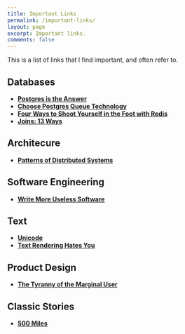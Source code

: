 ```yaml
---
title: Important Links
permalink: /important-links/
layout: page
excerpt: Important links.
comments: false
---
```


This is a list of links that I find important, and often refer to.

## Databases

- **[Postgres is the Answer](https://webapp.io/blog/postgres-is-the-answer/)**
- **[Choose Postgres Queue Technology](https://adriano.fyi/posts/2023-09-24-choose-postgres-queue-technology/)**
- **[Four Ways to Shoot Yourself in the Foot with Redis](https://philbooth.me/blog/four-ways-to-shoot-yourself-in-the-foot-with-redis)**
- **[Joins: 13 Ways](https://justinjaffray.com/joins-13-ways/)**

## Architecure
- **[Patterns of Distributed Systems](https://martinfowler.com/articles/patterns-of-distributed-systems/)**

## Software Engineering

- **[Write More Useless Software](https://ntietz.com/blog/write-more-useless-software/)**

## Text

- **[Unicode](https://tonsky.me/blog/unicode/)**
- **[Text Rendering Hates You](https://faultlore.com/blah/text-hates-you/)**

## Product Design

- **[The Tyranny of the Marginal User](https://nothinghuman.substack.com/p/the-tyranny-of-the-marginal-user)**

## Classic Stories 

- **[500 Miles](https://web.mit.edu/jemorris/humor/500-miles)**
